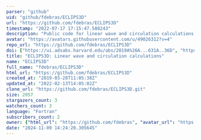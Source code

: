```yaml
---
parser: "github"
uid: "github/fdebras/ECLIPS3D"
url: "https://github.com/fdebras/ECLIPS3D"
timestamp: "2022-07-17 17:15:47.588243"
description: "Public code for linear wave and circulation calculations, developed originally for planetary atmospheres."
avatar: "https://avatars.githubusercontent.com/u/49026312?v=4"
repo_url: "https://github.com/fdebras/ECLIPS3D"
doi: ["https://ui.adsabs.harvard.edu/abs/2019A%26A...631A..36D", "https://ui.adsabs.harvard.edu/abs/2019ascl.soft10008D/abstract"]
title: "ECLIPS3D: Linear wave and circulation calculations"
name: "ECLIPS3D"
full_name: "fdebras/ECLIPS3D"
html_url: "https://github.com/fdebras/ECLIPS3D"
created_at: "2019-03-28T11:05:38Z"
updated_at: "2022-02-13T14:05:02Z"
clone_url: "https://github.com/fdebras/ECLIPS3D.git"
size: 2057
stargazers_count: 3
watchers_count: 3
language: "Fortran"
subscribers_count: 2
owner: {"html_url": "https://github.com/fdebras", "avatar_url": "https://avatars.githubusercontent.com/u/49026312?v=4", "login": "fdebras", "type": "User"}
date: "2024-11-09 14:24:20.305645"
---
```

